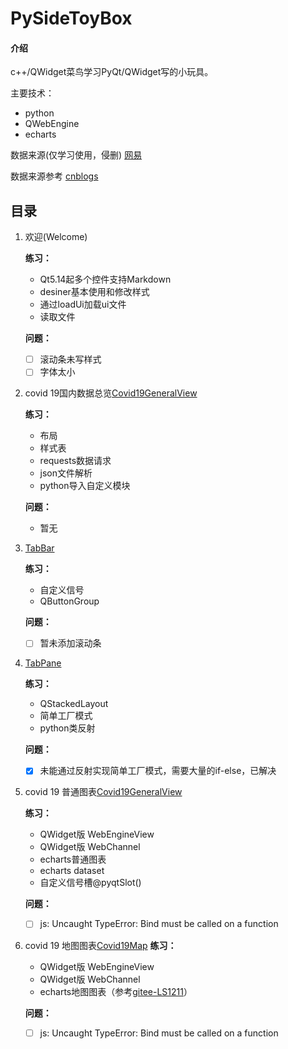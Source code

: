 # PySideToyBox

#### 介绍
c++/QWidget菜鸟学习PyQt/QWidget写的小玩具。

主要技术：

+ python
+ QWebEngine
+ echarts

数据来源(仅学习使用，侵删)
[网易](http://c.m.163.com/ug/api/wuhan/app/data/list-total)

数据来源参考
[cnblogs](https://www.cnblogs.com/kingboy2008/p/14277084.html)

## 目录

1. 欢迎(Welcome)

    **练习：**
    + Qt5.14起多个控件支持Markdown
    + desiner基本使用和修改样式
    + 通过loadUi加载ui文件
    + 读取文件

    **问题：**
    - [ ] 滚动条未写样式
    - [ ] 字体太小

2. covid 19国内数据总览[Covid19GeneralView](Covid19GeneralView/README.md) 

    **练习：**

    + 布局
    + 样式表
    + requests数据请求
    + json文件解析
    + python导入自定义模块

    **问题：**
    + 暂无

3. [TabBar](TabBar/README.md) 

    **练习：**
    + 自定义信号
    + QButtonGroup
    
    **问题：**
    - [ ] 暂未添加滚动条

4. [TabPane](TabPane/README.md) 

    **练习：**
    + QStackedLayout
    + 简单工厂模式
    + python类反射

    **问题：**
    - [x] 未能通过反射实现简单工厂模式，需要大量的if-else，已解决

5. covid 19 普通图表[Covid19GeneralView](Covid19Charts/README.md)

    **练习：**
    + QWidget版 WebEngineView
    + QWidget版 WebChannel
    + echarts普通图表
    + echarts dataset
    + 自定义信号槽@pyqtSlot()

    **问题：**
    - [ ] js: Uncaught TypeError: Bind must be called on a function

6. covid 19 地图图表[Covid19Map](Covid19Map/README.md)
    **练习：**
    + QWidget版 WebEngineView
    + QWidget版 WebChannel
    + echarts地图图表（参考[gitee-LS1211]("https://gitee.com/LS1211/map-echarts")）

    **问题：**
    - [ ] js: Uncaught TypeError: Bind must be called on a function
